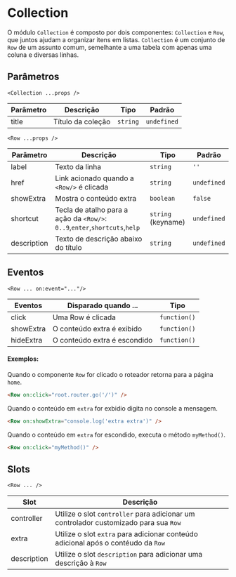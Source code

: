 # Collection

O módulo `Collection` é composto por dois componentes: `Collection` e `Row`, que juntos ajudam a organizar itens em listas.
`Collection` é um conjunto de `Row` de um assunto comum, semelhante a uma tabela com apenas uma coluna e diversas linhas.

<!-- @example ./example/Example.html -->

## Parâmetros

`<Collection ...props />`

| Parâmetro   | Descrição                         | Tipo               | Padrão        |
|-------------|-----------------------------------|--------------------|---------------|
| title       | Título da coleção                 | `string`           | `undefined`   |

`<Row ...props />`

| Parâmetro   | Descrição                         | Tipo               | Padrão        |
|-------------|-----------------------------------|--------------------|---------------|
| label        | Texto da linha  | `string`           | `''`   |
| href        | Link acionado quando a `<Row/>` é clicada  | `string`           | `undefined`   |
| showExtra   | Mostra o conteúdo extra           | `boolean`          | `false`       |
| shortcut    | Tecla de atalho para a ação da `<Row/>`: `0..9`,`enter`,`shortcuts`,`help` | `string` (keyname) | `undefined`   |
| description | Texto de descrição abaixo do título          | `string`           | `undefined`   |

## Eventos

`<Row ... on:event="..."/>`

| Eventos     | Disparado quando ...           | Tipo        |
|-------------|--------------------------------|-------------|
| click       | Uma Row é clicada              |`function()` |
| showExtra   | O conteúdo extra é exibido     |`function()` |
| hideExtra   | O conteúdo extra é escondido   |`function()` |

#### Exemplos:

Quando o componente `Row` for clicado o roteador retorna para a página `home`.
```html
<Row on:click="root.router.go('/')" />
```

Quando o conteúdo em `extra` for exbidio digita no console a mensagem.
```html
<Row on:showExtra="console.log('extra extra')" />
```

Quando o conteúdo em `extra` for escondido, executa o método `myMethod()`.
```html
<Row on:click="myMethod()" />
```

## Slots

`<Row ... />`

| Slot        | Descrição                                                                                  |
|-------------|--------------------------------------------------------------------------------------------|
| controller  | Utilize o slot `controller` para adicionar um controlador customizado para sua `Row`        |
| extra       | Utilize o slot `extra` para adicionar conteúdo adicional após o contéudo da `Row`          |
| description | Utilize o slot `description` para adicionar uma descrição à `Row`                          |
